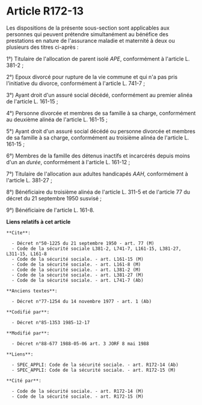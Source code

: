 # Article R172-13

Les dispositions de la présente sous-section sont applicables aux personnes qui peuvent prétendre simultanément au bénéfice
des prestations en nature de l'assurance maladie et maternité à deux ou plusieurs des titres ci-après :

1°) Titulaire de l'allocation de parent isolé *APE*, conformément à l'article L. 381-2 ;

2°) Epoux divorcé pour rupture de la vie commune et qui n'a pas pris l'initiative du divorce, conformément à l'article L.
741-7 ;

3°) Ayant droit d'un assuré social décédé, conformément au premier alinéa de l'article L. 161-15 ;

4°) Personne divorcée et membres de sa famille à sa charge, conformément au deuxième alinéa de l'article L. 161-15 ;

5°) Ayant droit d'un assuré social décédé ou personne divorcée et membres de sa famille à sa charge, conformément au
troisième alinéa de l'article L. 161-15 ;

6°) Membres de la famille des détenus inactifs et incarcérés depuis moins d'un an *durée*, conformément à l'article L.
161-12 ;

7°) Titulaire de l'allocation aux adultes handicapés *AAH*, conformément à l'article L. 381-27 ;

8°) Bénéficiaire du troisième alinéa de l'article L. 311-5 et de l'article 77 du décret du 21 septembre 1950 susvisé ;

9°) Bénéficiaire de l'article L. 161-8.

**Liens relatifs à cet article**

	**Cite**:

	  - Décret n°50-1225 du 21 septembre 1950 - art. 77 (M)
	  - Code de la sécurité sociale L381-2, L741-7, L161-15, L381-27, L311-15, L161-8
	  - Code de la sécurité sociale. - art. L161-15 (M)
	  - Code de la sécurité sociale. - art. L161-8 (M)
	  - Code de la sécurité sociale. - art. L381-2 (M)
	  - Code de la sécurité sociale. - art. L381-27 (M)
	  - Code de la sécurité sociale. - art. L741-7 (Ab)

	**Anciens textes**:

	  - Décret n°77-1254 du 14 novembre 1977 - art. 1 (Ab)

	**Codifié par**:

	  - Décret n°85-1353 1985-12-17

	**Modifié par**:

	  - Décret n°88-677 1988-05-06 art. 3 JORF 8 mai 1988

	**Liens**:

	  - SPEC_APPLI: Code de la sécurité sociale. - art. R172-14 (Ab)
	  - SPEC_APPLI: Code de la sécurité sociale. - art. R172-15 (M)

	**Cité par**:

	  - Code de la sécurité sociale. - art. R172-14 (M)
	  - Code de la sécurité sociale. - art. R172-15 (M)
